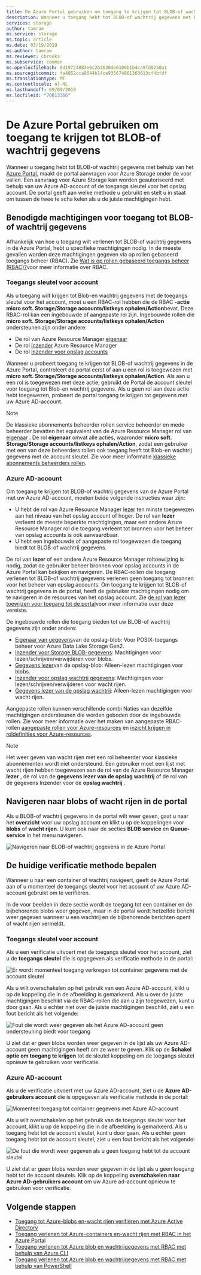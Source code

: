 ```yaml
---
title: De Azure Portal gebruiken om toegang te krijgen tot BLOB-of wachtrij gegevens-Azure Storage
description: Wanneer u toegang hebt tot BLOB-of wachtrij gegevens met behulp van het Azure Portal, maakt de portal aanvragen voor Azure Storage onder de voor vallen. Deze aanvragen voor Azure Storage kunnen worden geverifieerd en geautoriseerd met uw Azure AD-account of de toegangs sleutel voor het opslag account.
services: storage
author: tamram
ms.service: storage
ms.topic: article
ms.date: 03/19/2019
ms.author: tamram
ms.reviewer: cbrooks
ms.subservice: common
ms.openlocfilehash: 8d19724883e6c2b3630de6100b1b4ca9fd9250a1
ms.sourcegitcommit: fa4852cca8644b14ce935674861363613cf4bfdf
ms.translationtype: MT
ms.contentlocale: nl-NL
ms.lasthandoff: 09/09/2019
ms.locfileid: "70813366"
---
```

# <a name="use-the-azure-portal-to-access-blob-or-queue-data"></a>De Azure Portal gebruiken om toegang te krijgen tot BLOB-of wachtrij gegevens

Wanneer u toegang hebt tot BLOB-of wachtrij gegevens met behulp van het [Azure Portal](https://portal.azure.com), maakt de portal aanvragen voor Azure Storage onder de voor vallen. Een aanvraag voor Azure Storage kan worden geautoriseerd met behulp van uw Azure AD-account of de toegangs sleutel voor het opslag account. De portal geeft aan welke methode u gebruikt en stelt u in staat om tussen de twee te scha kelen als u de juiste machtigingen hebt.  

## <a name="permissions-needed-to-access-blob-or-queue-data"></a>Benodigde machtigingen voor toegang tot BLOB-of wachtrij gegevens

Afhankelijk van hoe u toegang wilt verlenen tot BLOB-of wachtrij gegevens in de Azure Portal, hebt u specifieke machtigingen nodig. In de meeste gevallen worden deze machtigingen gegeven via op rollen gebaseerd toegangs beheer (RBAC). Zie [Wat is op rollen gebaseerd toegangs beheer (RBAC)?](../../role-based-access-control/overview.md)voor meer informatie over RBAC.

### <a name="account-access-key"></a>Toegangs sleutel voor account

Als u toegang wilt krijgen tot Blob-en wachtrij gegevens met de toegangs sleutel voor het account, moet u een RBAC-rol hebben die de RBAC **-actie micro soft. Storage/Storage accounts/listkeys ophalen/Action**bevat. Deze RBAC-rol kan een ingebouwde of aangepaste rol zijn. Ingebouwde rollen die **micro soft. Storage/Storage accounts/listkeys ophalen/Action** ondersteunen zijn onder andere:

- De rol van Azure Resource Manager [eigenaar](../../role-based-access-control/built-in-roles.md#owner)
- De rol [inzender](../../role-based-access-control/built-in-roles.md#contributor) Azure Resource Manager
- De rol [Inzender voor opslag accounts](../../role-based-access-control/built-in-roles.md#storage-account-contributor)

Wanneer u probeert toegang te krijgen tot BLOB-of wachtrij gegevens in de Azure Portal, controleert de portal eerst of aan u een rol is toegewezen met **micro soft. Storage/Storage accounts/listkeys ophalen/Action**. Als aan u een rol is toegewezen met deze actie, gebruikt de Portal de account sleutel voor toegang tot Blob-en wachtrij gegevens. Als u geen rol aan deze actie hebt toegewezen, probeert de portal toegang te krijgen tot gegevens met uw Azure AD-account.

> [!NOTE]
> De klassieke abonnements beheerder rollen service beheerder en mede beheerder bevatten het equivalent van de Azure Resource Manager rol van [eigenaar](../../role-based-access-control/built-in-roles.md#owner) . De rol **eigenaar** omvat alle acties, waaronder **micro soft. Storage/Storage accounts/listkeys ophalen/Action**, zodat een gebruiker met een van deze beheerders rollen ook toegang heeft tot Blob-en wachtrij gegevens met de account sleutel. Zie voor meer informatie [klassieke abonnements beheerders rollen](../../role-based-access-control/rbac-and-directory-admin-roles.md#classic-subscription-administrator-roles).

### <a name="azure-ad-account"></a>Azure AD-account

Om toegang te krijgen tot BLOB-of wachtrij gegevens van de Azure Portal met uw Azure AD-account, moeten beide volgende instructies waar zijn:

- U hebt de rol van Azure Resource Manager [lezer](../../role-based-access-control/built-in-roles.md#reader) ten minste toegewezen aan het niveau van het opslag account of hoger. De rol van **lezer** verleent de meeste beperkte machtigingen, maar een andere Azure Resource Manager rol die toegang verleent tot bronnen voor het beheer van opslag accounts is ook aanvaardbaar.
- U hebt een ingebouwde of aangepaste rol toegewezen die toegang biedt tot BLOB-of wachtrij gegevens.

De rol van **lezer** of een andere Azure Resource Manager roltoewijzing is nodig, zodat de gebruiker beheer bronnen voor opslag accounts in de Azure Portal kan bekijken en navigeren. De RBAC-rollen die toegang verlenen tot BLOB-of wachtrij gegevens verlenen geen toegang tot bronnen voor het beheer van opslag accounts. Om toegang te krijgen tot BLOB-of wachtrij gegevens in de portal, heeft de gebruiker machtigingen nodig om te navigeren in de resources van het opslag account. Zie [de rol van lezer toewijzen voor toegang tot de portal](../common/storage-auth-aad-rbac-portal.md#assign-the-reader-role-for-portal-access)voor meer informatie over deze vereiste.

De ingebouwde rollen die toegang bieden tot uw BLOB-of wachtrij gegevens zijn onder andere:

- [Eigenaar van gegevens](../../role-based-access-control/built-in-roles.md#storage-blob-data-owner)van de opslag-blob: Voor POSIX-toegangs beheer voor Azure Data Lake Storage Gen2.
- [Inzender voor Storage BLOB-gegevens](../../role-based-access-control/built-in-roles.md#storage-blob-data-contributor): Machtigingen voor lezen/schrijven/verwijderen voor blobs.
- [Gegevens lezer](../../role-based-access-control/built-in-roles.md#storage-blob-data-reader)van de opslag-blob: Alleen-lezen machtigingen voor blobs.
- [Inzender voor opslag wachtrij gegevens](../../role-based-access-control/built-in-roles.md#storage-queue-data-contributor): Machtigingen voor lezen/schrijven/verwijderen voor wacht rijen.
- [Gegevens lezer van de opslag wachtrij](../../role-based-access-control/built-in-roles.md#storage-queue-data-reader): Alleen-lezen machtigingen voor wacht rijen.
    
Aangepaste rollen kunnen verschillende combi Naties van dezelfde machtigingen ondersteunen die worden geboden door de ingebouwde rollen. Zie voor meer informatie over het maken van aangepaste RBAC-rollen [aangepaste rollen voor Azure-resources](../../role-based-access-control/custom-roles.md) en [inzicht krijgen in roldefinities voor Azure-resources](../../role-based-access-control/role-definitions.md).

> [!NOTE]
> Het weer geven van wacht rijen met een rol beheerder voor klassieke abonnementen wordt niet ondersteund. Een gebruiker moet een lijst met wacht rijen hebben toegewezen aan de rol van de Azure Resource Manager **lezer** , de rol van de **gegevens lezer van de opslag wachtrij** of de rol van de gegevens Inzender voor de **opslag wachtrij** .

## <a name="navigate-to-blobs-or-queues-in-the-portal"></a>Navigeren naar blobs of wacht rijen in de portal

Als u BLOB-of wachtrij gegevens in de portal wilt weer geven, gaat u naar het **overzicht** voor uw opslag account en klikt u op de koppelingen voor **blobs** of **wacht rijen**. U kunt ook naar de secties **BLOB service** en **Queue-service** in het menu navigeren. 

![Navigeren naar BLOB-of wachtrij gegevens in de Azure Portal](media/storage-access-blobs-queues-portal/blob-queue-access.png)

## <a name="determine-the-current-authentication-method"></a>De huidige verificatie methode bepalen

Wanneer u naar een container of wachtrij navigeert, geeft de Azure Portal aan of u momenteel de toegangs sleutel voor het account of uw Azure AD-account gebruikt om te verifiëren.

In de voor beelden in deze sectie wordt de toegang tot een container en de bijbehorende blobs weer gegeven, maar in de portal wordt hetzelfde bericht weer gegeven wanneer u een wachtrij en de bijbehorende berichten opent of wacht rijen vermeldt.

### <a name="account-access-key"></a>Toegangs sleutel voor account

Als u een verificatie uitvoert met de toegangs sleutel voor het account, ziet u de **toegangs sleutel** die is opgegeven als verificatie methode in de portal:

![Er wordt momenteel toegang verkregen tot container gegevens met de account sleutel](media/storage-access-blobs-queues-portal/auth-method-access-key.png)

Als u wilt overschakelen op het gebruik van een Azure AD-account, klikt u op de koppeling die in de afbeelding is gemarkeerd. Als u over de juiste machtigingen beschikt via de RBAC-rollen die aan u zijn toegewezen, kunt u door gaan. Als u echter niet over de juiste machtigingen beschikt, ziet u een fout bericht als het volgende:

![Fout die wordt weer gegeven als het Azure AD-account geen ondersteuning biedt voor toegang](media/storage-access-blobs-queues-portal/auth-error-azure-ad.png)

U ziet dat er geen blobs worden weer gegeven in de lijst als uw Azure AD-account geen machtigingen heeft om ze weer te geven. Klik op de **Schakel optie om toegang te krijgen** tot de sleutel koppeling om de toegangs sleutel opnieuw te gebruiken voor verificatie.

### <a name="azure-ad-account"></a>Azure AD-account

Als u de verificatie uitvoert met uw Azure AD-account, ziet u de **Azure AD-gebruikers account** die is opgegeven als verificatie methode in de portal:

![Momenteel toegang tot container gegevens met Azure AD-account](media/storage-access-blobs-queues-portal/auth-method-azure-ad.png)

Als u wilt overschakelen op het gebruik van de toegangs sleutel voor het account, klikt u op de koppeling die in de afbeelding is gemarkeerd. Als u toegang hebt tot de account sleutel, kunt u door gaan. Als u echter geen toegang hebt tot de account sleutel, ziet u een fout bericht als het volgende:

![De fout die wordt weer gegeven als u geen toegang hebt tot de account sleutel](media/storage-access-blobs-queues-portal/auth-error-access-key.png)

U ziet dat er geen blobs worden weer gegeven in de lijst als u geen toegang hebt tot de account sleutels. Klik op de koppeling **overschakelen naar Azure AD-gebruikers account** om uw Azure ad-account opnieuw te gebruiken voor verificatie.

## <a name="next-steps"></a>Volgende stappen

- [Toegang tot Azure-blobs en-wacht rijen verifiëren met Azure Active Directory](storage-auth-aad.md)
- [Toegang verlenen tot Azure-containers en-wacht rijen met RBAC in het Azure Portal](storage-auth-aad-rbac-portal.md)
- [Toegang verlenen tot Azure blob en wachtrijgegevens met RBAC met behulp van Azure CLI](storage-auth-aad-rbac-cli.md)
- [Toegang verlenen tot Azure blob en wachtrijgegevens met RBAC met behulp van PowerShell](storage-auth-aad-rbac-powershell.md)
